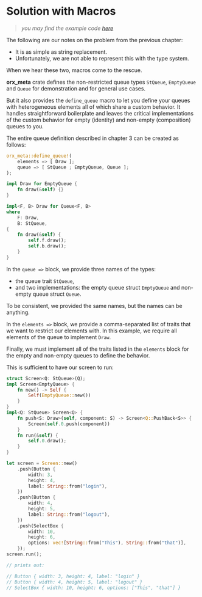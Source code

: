 # Solution with Macros

> *you may find the example code [here](https://github.com/orxfun/orx-meta/blob/main/examples/5_solution_with_macros.rs)*

The following are our notes on the problem from the previous chapter:

* It is as simple as string replacement.
* Unfortunately, we are not able to represent this with the type system.

When we hear these two, macros come to the rescue.

**orx_meta** crate defines the non-restricted queue types `StQueue`, `EmptyQueue` and `Queue` for demonstration and for general use cases.

But it also provides the `define_queue` macro to let you define your queues with heterogeneous elements all of which share a custom behavior. It handles straightforward boilerplate and leaves the critical implementations of the custom behavior for empty (identity) and non-empty (composition) queues to you.

The entire queue definition described in chapter 3 can be created as follows:

```rust
orx_meta::define_queue!(
    elements => [ Draw ];
    queue => [ StQueue ; EmptyQueue, Queue ];
);

impl Draw for EmptyQueue {
    fn draw(&self) {}
}

impl<F, B> Draw for Queue<F, B>
where
    F: Draw,
    B: StQueue,
{
    fn draw(&self) {
        self.f.draw();
        self.b.draw();
    }
}
```

In the `queue =>` block, we provide three names of the types:
* the queue trait `StQueue`,
* and two implementations: the empty queue struct `EmptyQueue` and non-empty queue struct `Queue`.

To be consistent, we provided the same names, but the names can be anything.

In the `elements =>` block, we provide a comma-separated list of traits that we want to restrict our elements with. In this example, we require all elements of the queue to implement `Draw`.

Finally, we must implement all of the traits listed in the `elements` block for the empty and non-empty queues to define the behavior.

This is sufficient to have our screen to run:

```rust
struct Screen<Q: StQueue>(Q);
impl Screen<EmptyQueue> {
    fn new() -> Self {
        Self(EmptyQueue::new())
    }
}
impl<Q: StQueue> Screen<Q> {
    fn push<S: Draw>(self, component: S) -> Screen<Q::PushBack<S>> {
        Screen(self.0.push(component))
    }
    fn run(&self) {
        self.0.draw();
    }
}

let screen = Screen::new()
    .push(Button {
        width: 3,
        height: 4,
        label: String::from("login"),
    })
    .push(Button {
        width: 4,
        height: 5,
        label: String::from("logout"),
    })
    .push(SelectBox {
        width: 10,
        height: 6,
        options: vec![String::from("This"), String::from("that")],
    });
screen.run();

// prints out:

// Button { width: 3, height: 4, label: "login" }
// Button { width: 4, height: 5, label: "logout" }
// SelectBox { width: 10, height: 6, options: ["This", "that"] }
```
